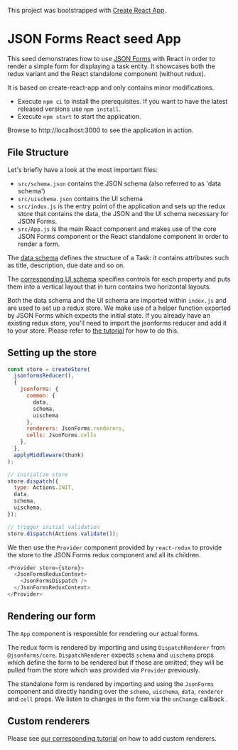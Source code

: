 This project was bootstrapped with [Create React App](https://github.com/facebookincubator/create-react-app).
# JSON Forms React seed App
This seed demonstrates how to use [JSON Forms](https://jsonforms.io) with React in order to render a simple form for displaying a task entity. It showcases both the redux variant and the React standalone component (without redux).
 
It is based on create-react-app and only contains minor modifications.

 * Execute `npm ci` to install the prerequisites. If you want to have the latest released versions use `npm install`.
 * Execute `npm start` to start the application.
 
 Browse to http://localhost:3000 to see the application in action.

## File Structure
Let's briefly have a look at the most important files:
* `src/schema.json` contains the JSON schema (also referred to as 'data schema')
* `src/uischema.json` contains the UI schema
* `src/index.js` is the entry point of the application and sets up the redux store that contains the data, the JSON and the UI schema necessary for JSON Forms.
* `src/App.js` is the main React component and makes use of the core JSON Forms component or the React standalone component in order to render a form.
  
The [data schema](https://github.com/eclipsesource/jsonforms-react-seed/blob/master/src/schema.json) defines the structure of a Task: it contains attributes such as title, description, due date and so on.

The [corresponding UI schema](https://github.com/eclipsesource/jsonforms-react-seed/blob/master/src/uischema.json) specifies controls for each property and puts them into a vertical layout that in turn contains two horizontal layouts.

Both the data schema and the UI schema are imported within `index.js` and are used to set up a redux store. We make use of a helper function exported by JSON Forms which expects the initial state. If you already have an existing redux store, you'll need to import the jsonforms reducer and add it to your store. Please refer to [the tutorial](https://jsonforms.io/docs/tutorial) for how to do this.

## Setting up the store

```js
const store = createStore(
  jsonformsReducer(),
  {
    jsonforms: {
      common: {
        data,
        schema,
        uischema
      },
      renderers: JsonForms.renderers,
      cells: JsonForms.cells
    },
  },
  applyMiddleware(thunk)
);

// initialize store
store.dispatch({
  type: Actions.INIT,
  data,
  schema,
  uischema,
});

// trigger initial validation
store.dispatch(Actions.validate());
```

We then use the `Provider` component provided by `react-redux` to provide the store to the JSON Forms redux component and all its children.

```js
<Provider store={store}>
  <JsonFormsReduxContext>
    <JsonFormsDispatch />
  </JsonFormsReduxContext>
</Provider>
```

## Rendering our form
The `App` component is responsible for rendering our actual forms.

The redux form is rendered by importing and using `DispatchRenderer` from `@jsonforms/core`. `DispatchRenderer` expects `schema` and `uischema` props which define the form to be rendered but if those are omitted, they will be pulled from the store which was provided via `Provider` previously.

The standalone form is rendered by importing and using the `JsonForms` component and directly handing over the `schema`, `uischema`, `data`, `renderer` and `cell` props. We listen to changes in the form via the `onChange` callback .

## Custom renderers
Please see [our corresponding tutorial](https://jsonforms.io/docs/tutorial) on how to add custom renderers.
